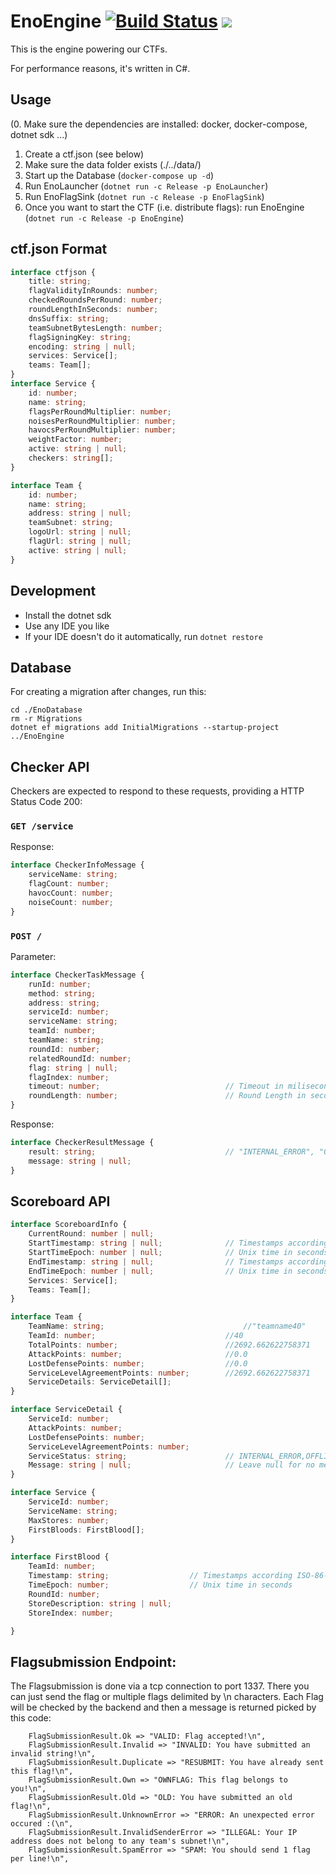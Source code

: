 # EnoEngine [![Build Status](https://dev.azure.com/ENOFLAG/ENOWARS/_apis/build/status/enowars.EnoEngine?branchName=master)](https://dev.azure.com/ENOFLAG/ENOWARS/_build) ![](https://tokei.rs/b1/github/enowars/EnoEngine)

This is the engine powering our CTFs.

For performance reasons, it's written in C#.

## Usage
(0. Make sure the dependencies are installed: docker, docker-compose, dotnet sdk ...)
1. Create a ctf.json (see below)
2. Make sure the data folder exists (./../data/)
3. Start up the Database (`docker-compose up -d`)
4. Run EnoLauncher (`dotnet run -c Release -p EnoLauncher`)
5. Run EnoFlagSink (`dotnet run -c Release -p EnoFlagSink`)
6. Once you want to start the CTF (i.e. distribute flags): run EnoEngine (`dotnet run -c Release -p EnoEngine`)

## ctf.json Format
```ts
interface ctfjson {
    title: string;
    flagValidityInRounds: number;
    checkedRoundsPerRound: number;
    roundLengthInSeconds: number;
    dnsSuffix: string;
    teamSubnetBytesLength: number;
    flagSigningKey: string;
    encoding: string | null;
    services: Service[];
    teams: Team[];
}
interface Service {
    id: number;
    name: string;
    flagsPerRoundMultiplier: number;
    noisesPerRoundMultiplier: number;
    havocsPerRoundMultiplier: number;
    weightFactor: number;
    active: string | null;
    checkers: string[];
}

interface Team {
    id: number;
    name: string;
    address: string | null;
    teamSubnet: string;
    logoUrl: string | null;
    flagUrl: string | null;
    active: string | null;
}
```

## Development
- Install the dotnet sdk
- Use any IDE you like
- If your IDE doesn't do it automatically, run `dotnet restore`

## Database
For creating a migration after changes, run this:
```
cd ./EnoDatabase
rm -r Migrations
dotnet ef migrations add InitialMigrations --startup-project ../EnoEngine
```

## Checker API
Checkers are expected to respond to these requests, providing a HTTP Status Code 200:

### `GET /service`
Response:
```ts
interface CheckerInfoMessage {
    serviceName: string;
    flagCount: number;
    havocCount: number;
    noiseCount: number;
}
```

### `POST /`
Parameter:
```ts
interface CheckerTaskMessage {
    runId: number;
    method: string;
    address: string;
    serviceId: number;
    serviceName: string;
    teamId: number;
    teamName: string;
    roundId: number;
    relatedRoundId: number;
    flag: string | null;
    flagIndex: number;
    timeout: number;                            // Timeout in miliseconds
    roundLength: number;                        // Round Length in seconds
}
```
Response:
```ts
interface CheckerResultMessage {
    result: string;                             // "INTERNAL_ERROR", "OK", MUMBLE", or "OFFLINE"
    message: string | null;
}
```

## Scoreboard API
```ts
interface ScoreboardInfo {
    CurrentRound: number | null;
    StartTimestamp: string | null;              // Timestamps according ISO-86-01 ("yyyy-MM-ddTHH:mm:ss.fffZ")
    StartTimeEpoch: number | null;              // Unix time in seconds
    EndTimestamp: string | null;                // Timestamps according ISO-86-01 ("yyyy-MM-ddTHH:mm:ss.fffZ")
    EndTimeEpoch: number | null;                // Unix time in seconds
    Services: Service[];
    Teams: Team[];
}

interface Team {
    TeamName: string;                               //"teamname40"
    TeamId: number;                             //40
    TotalPoints: number;                        //2692.662622758371
    AttackPoints: number;                       //0.0
    LostDefensePoints: number;                  //0.0
    ServiceLevelAgreementPoints: number;        //2692.662622758371
    ServiceDetails: ServiceDetail[];
}

interface ServiceDetail {
    ServiceId: number;
    AttackPoints: number;
    LostDefensePoints: number;
    ServiceLevelAgreementPoints: number;
    ServiceStatus: string;                      // INTERNAL_ERROR,OFFLINE,MUMBLE,RECOVERING,OK,INACTIVE
    Message: string | null;                     // Leave null for no message, otherwise the message is displayed
}

interface Service {
    ServiceId: number;
    ServiceName: string;
    MaxStores: number;
    FirstBloods: FirstBlood[];
}

interface FirstBlood {
    TeamId: number;
    Timestamp: string;                  // Timestamps according ISO-86-01 ("yyyy-MM-ddTHH:mm:ss.fffZ")
    TimeEpoch: number;                  // Unix time in seconds
    RoundId: number;
    StoreDescription: string | null;
    StoreIndex: number;

}
```
## Flagsubmission Endpoint:
The Flagsubmission is done via a tcp connection to port 1337. There you can just send the flag or multiple flags delimited by \n characters. Each Flag will be checked by the backend and then a message is returned picked by this code:
```
    FlagSubmissionResult.Ok => "VALID: Flag accepted!\n",
    FlagSubmissionResult.Invalid => "INVALID: You have submitted an invalid string!\n",
    FlagSubmissionResult.Duplicate => "RESUBMIT: You have already sent this flag!\n",
    FlagSubmissionResult.Own => "OWNFLAG: This flag belongs to you!\n",
    FlagSubmissionResult.Old => "OLD: You have submitted an old flag!\n",
    FlagSubmissionResult.UnknownError => "ERROR: An unexpected error occured :(\n",
    FlagSubmissionResult.InvalidSenderError => "ILLEGAL: Your IP address does not belong to any team's subnet!\n",
    FlagSubmissionResult.SpamError => "SPAM: You should send 1 flag per line!\n",
```
